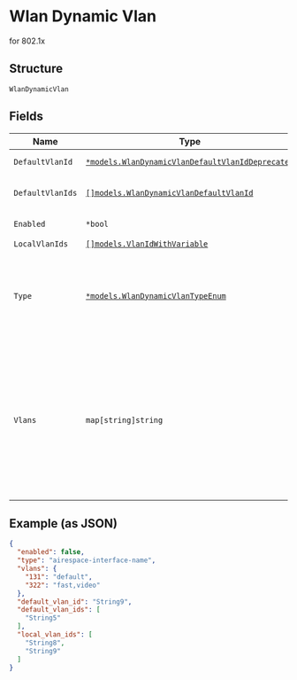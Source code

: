 
# Wlan Dynamic Vlan

for 802.1x

## Structure

`WlanDynamicVlan`

## Fields

| Name | Type | Tags | Description |
|  --- | --- | --- | --- |
| `DefaultVlanId` | [`*models.WlanDynamicVlanDefaultVlanIdDeprecated`](../../doc/models/containers/wlan-dynamic-vlan-default-vlan-id-deprecated.md) | Optional | vlan_id to use when there’s no match from RADIUS |
| `DefaultVlanIds` | [`[]models.WlanDynamicVlanDefaultVlanId`](../../doc/models/containers/wlan-dynamic-vlan-default-vlan-id.md) | Optional | VLAN ID, VLAN range or variable to use when there’s no match from RADIUS |
| `Enabled` | `*bool` | Optional | whether to enable dynamic vlan<br>**Default**: `false` |
| `LocalVlanIds` | [`[]models.VlanIdWithVariable`](../../doc/models/containers/vlan-id-with-variable.md) | Optional | vlan_ids to be locally bridged |
| `Type` | [`*models.WlanDynamicVlanTypeEnum`](../../doc/models/wlan-dynamic-vlan-type-enum.md) | Optional | standard (using Tunnel-Private-Group-ID, widely supported), airespace-interface-name (Airespace/Cisco). enum: `airespace-interface-name`, `standard`<br>**Default**: `"standard"` |
| `Vlans` | `map[string]string` | Optional | map between vlan_id (as string) to airespace interface names (comma-separated) or null for stndard mapping<br><br>* if `dynamic_vlan.type`==`standard`, property key is the Vlan ID and property value is \"\"<br>* if `dynamic_vlan.type`==`airespace-interface-name`, property key is the Vlan ID and property value is the Airespace Interface Name |

## Example (as JSON)

```json
{
  "enabled": false,
  "type": "airespace-interface-name",
  "vlans": {
    "131": "default",
    "322": "fast,video"
  },
  "default_vlan_id": "String9",
  "default_vlan_ids": [
    "String5"
  ],
  "local_vlan_ids": [
    "String8",
    "String9"
  ]
}
```

